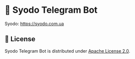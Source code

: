 # :bento: Syodo Telegram Bot

Syodo: https://syodo.com.ua

## :closed_lock_with_key: License

Syodo Telegram Bot is distributed under [Apache License 2.0](LICENSE).
